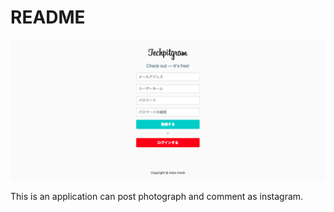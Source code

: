# README

![](https://github.com/taisuke-ohmi/insta-mock/blob/master/app/assets/images/signin.png)

This is an application can post photograph and comment as instagram.
